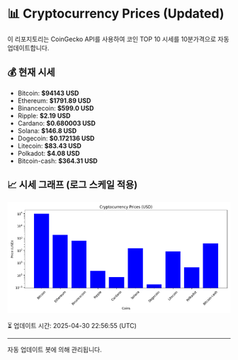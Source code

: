 
# 📊 Cryptocurrency Prices (Updated)

이 리포지토리는 CoinGecko API를 사용하여 코인 TOP 10 시세를 10분가격으로 자동 업데이트합니다.

## 💰 현재 시세
- Bitcoin: **$94143 USD**
- Ethereum: **$1791.89 USD**
- Binancecoin: **$599.0 USD**
- Ripple: **$2.19 USD**
- Cardano: **$0.680003 USD**
- Solana: **$146.8 USD**
- Dogecoin: **$0.172136 USD**
- Litecoin: **$83.43 USD**
- Polkadot: **$4.08 USD**
- Bitcoin-cash: **$364.31 USD**

## 📈 시세 그래프 (로그 스케일 적용)
![Crypto Prices](crypto_prices.png)

⏳ 업데이트 시간: 2025-04-30 22:56:55 (UTC)

---
자동 업데이트 봇에 의해 관리됩니다.
